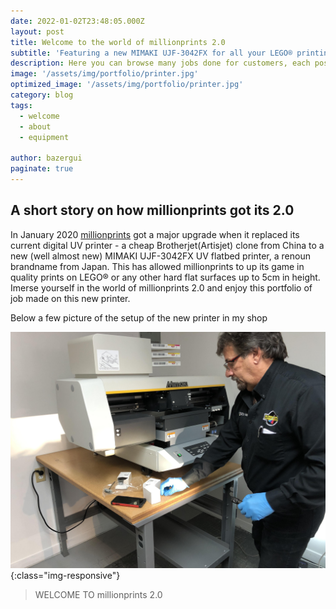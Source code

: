 ```yaml
---
date: 2022-01-02T23:48:05.000Z
layout: post
title: Welcome to the world of millionprints 2.0
subtitle: 'Featuring a new MIMAKI UJF-3042FX for all your LEGO® printing needs'
description: Here you can browse many jobs done for customers, each post has detailed pictures of actual prints.
image: '/assets/img/portfolio/printer.jpg'
optimized_image: '/assets/img/portfolio/printer.jpg'
category: blog
tags:
  - welcome
  - about
  - equipment 
  
author: bazergui
paginate: true
---
```

## A short story on how millionprints got its 2.0

In January 2020 <a href="#">millionprints</a> got a major upgrade when it replaced its current digital UV printer - a cheap Brotherjet(Artisjet) clone from China to a new (well almost new) MIMAKI UJF-3042FX UV flatbed printer, a renoun brandname from Japan. This has allowed millionprints to up its game in quality prints on LEGO® or any other hard flat surfaces up to 5cm in height.  Imerse yourself in the world of millionprints 2.0 and enjoy this portfolio of job made on this new printer.

Below a few picture of the setup of the new printer in my shop 

![the setup](/assets/img/portfolio/setupp.jpg){:class="img-responsive"}

> WELCOME TO millionprints 2.0 



